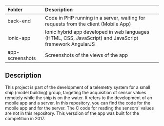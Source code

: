 |   Folder                   |  Description  |
| :---                       |:---           |       
| back-end                   | Code in PHP running in a server, waiting for requests from the client (Mobile App) |
| ionic-app                  | Ionic hybrid app developed in web languages (HTML, CSS, JavaScript) and JavaScript framework AngularJS |
| app-screenshots            | Screenshots of the views of the app |

## Description

This project is part of the development of a telemetry system for a small ship (model building) group, targeting the acquisition of sensor values remotely while the ship is on the water. It refers to the development of an mobile app and a server. 
In this repository, you can find the code for the mobile app and for the server. The C code for reading the sensors' values are not in this repository. This versdion of the app was built for the competition in 2017.